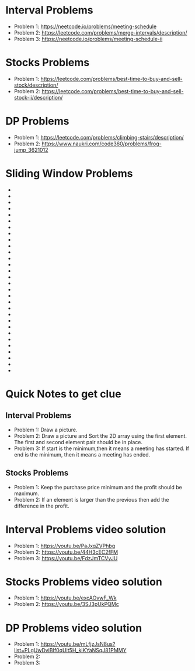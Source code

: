 # Interval Problems
- Problem 1: https://neetcode.io/problems/meeting-schedule
- Problem 2: https://leetcode.com/problems/merge-intervals/description/
- Problem 3: https://neetcode.io/problems/meeting-schedule-ii
# Stocks Problems
- Problem 1: https://leetcode.com/problems/best-time-to-buy-and-sell-stock/description/
- Problem 2: https://leetcode.com/problems/best-time-to-buy-and-sell-stock-ii/description/
# DP Problems
- Problem 1: https://leetcode.com/problems/climbing-stairs/description/
- Problem 2: https://www.naukri.com/code360/problems/frog-jump_3621012
# Sliding Window Problems
-
-
-
-
-
-
-
-
-
-
-
-
-
-
-
-
-
-
-
-
-
-
-
-
-
-
-
-
-
-
# Quick Notes to get clue
## Interval Problems
- Problem 1: Draw a picture.
- Problem 2: Draw a picture and Sort the 2D array using the first element. The first and second element pair should be in place.
- Problem 3: If start is the minimum,then it means a meeting has started. If end is the minimum, then it means a meeting has ended.
## Stocks Problems
- Problem 1: Keep the purchase price minimum and the profit should be maximum.
- Problem 2: If an element is larger than the previous then add the difference in the profit.
# Interval Problems video solution
- Problem 1: https://youtu.be/PaJxqZVPhbg
- Problem 2: https://youtu.be/44H3cEC2fFM
- Problem 3: https://youtu.be/FdzJmTCVyJU
# Stocks Problems video solution
- Problem 1: https://youtu.be/excAOvwF_Wk
- Problem 2: https://youtu.be/3SJ3pUkPQMc
# DP Problems video solution
- Problem 1: https://youtu.be/mLfjzJsN8us?list=PLgUwDviBIf0qUlt5H_kiKYaNSqJ81PMMY
- Problem 2:
- Problem 3:
